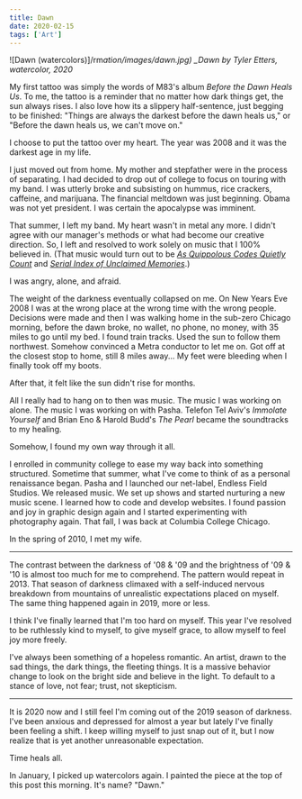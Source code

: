 ```yaml
---
title: Dawn
date: 2020-02-15
tags: ['Art']
---
```


![Dawn (watercolors)]/rm*ation/images/dawn.jpg)
\_Dawn by Tyler Etters, watercolor, 2020*

My first tattoo was simply the words of M83's album _Before the Dawn Heals Us_. To me, the tattoo is a reminder that no matter how dark things get, the sun always rises. I also love how its a slippery half-sentence, just begging to be finished: "Things are always the darkest before the dawn heals us," or "Before the dawn heals us, we can't move on."

<!--x-->

I choose to put the tattoo over my heart. The year was 2008 and it was the darkest age in my life.

I just moved out from home. My mother and stepfather were in the process of separating. I had decided to drop out of college to focus on touring with my band. I was utterly broke and subsisting on hummus, rice crackers, caffeine, and marijuana. The financial meltdown was just beginning. Obama was not yet president. I was certain the apocalypse was imminent.

That summer, I left my band. My heart wasn't in metal any more. I didn't agree with our manager's methods or what had become our creative direction. So, I left and resolved to work solely on music that I 100% believed in. (That music would turn out to be _[As Quippolous Codes Quietly Count](https://connectednesslocus.bandcamp.com/album/as-quippolous-codes-quietly-count)_ and _[Serial Index of Unclaimed Memories](https://ecicefis.bandcamp.com/album/serial-index-of-unclaimed-memories-file-1)_.)

I was angry, alone, and afraid.

The weight of the darkness eventually collapsed on me. On New Years Eve 2008 I was at the wrong place at the wrong time with the wrong people. Decisions were made and then I was walking home in the sub-zero Chicago morning, before the dawn broke, no wallet, no phone, no money, with 35 miles to go until my bed. I found train tracks. Used the sun to follow them northwest. Somehow convinced a Metra conductor to let me on. Got off at the closest stop to home, still 8 miles away... My feet were bleeding when I finally took off my boots.

After that, it felt like the sun didn't rise for months.

All I really had to hang on to then was music. The music I was working on alone. The music I was working on with Pasha. Telefon Tel Aviv's _Immolate Yourself_ and Brian Eno & Harold Budd's _The Pearl_ became the soundtracks to my healing.

Somehow, I found my own way through it all.

I enrolled in community college to ease my way back into something structured. Sometime that summer, what I've come to think of as a personal renaissance began. Pasha and I launched our net-label, Endless Field Studios. We released music. We set up shows and started nurturing a new music scene. I learned how to code and develop websites. I found passion and joy in graphic design again and I started experimenting with photography again. That fall, I was back at Columbia College Chicago.

In the spring of 2010, I met my wife.

---

The contrast between the darkness of '08 & '09 and the brightness of '09 & '10 is almost too much for me to comprehend. The pattern would repeat in 2013. That season of darkness climaxed with a self-induced nervous breakdown from mountains of unrealistic expectations placed on myself. The same thing happened again in 2019, more or less.

I think I've finally learned that I'm too hard on myself. This year I've resolved to be ruthlessly kind to myself, to give myself grace, to allow myself to feel joy more freely.

I've always been something of a hopeless romantic. An artist, drawn to the sad things, the dark things, the fleeting things. It is a massive behavior change to look on the bright side and believe in the light. To default to a stance of love, not fear; trust, not skepticism.

---

It is 2020 now and I still feel I'm coming out of the 2019 season of darkness. I've been anxious and depressed for almost a year but lately I've finally been feeling a shift. I keep willing myself to just snap out of it, but I now realize that is yet another unreasonable expectation.

Time heals all.

In January, I picked up watercolors again. I painted the piece at the top of this post this morning. It's name? "Dawn."
